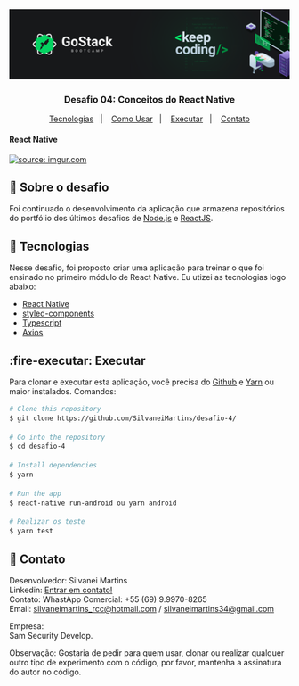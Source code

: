 <img alt="GoStack" src="src/images/desafio.png" />

<h3 align="center">
  Desafio 04: Conceitos do React Native
</h3>

<p align="center">
  <a href="#rocket-tecnologias">Tecnologias</a>&nbsp;&nbsp;&nbsp;|&nbsp;&nbsp;&nbsp;
  <a href="#information_source-como-usar">Como Usar</a>&nbsp;&nbsp;&nbsp;|&nbsp;&nbsp;&nbsp;
  <a href="#fire-executar">Executar</a>&nbsp;&nbsp;&nbsp;|&nbsp;&nbsp;&nbsp;
  <a href="#page_with_curl-contato">Contato</a>
</p>

<h4 align="left">
  React Native
</h4>

<a href="https://imgur.com/yQkp2zK"><img src="https://i.imgur.com/yQkp2zK.jpg" title="source: imgur.com" /></a>

## :rocket: Sobre o desafio

Foi continuado o desenvolvimento da aplicação que armazena repositórios do portfólio dos últimos desafios de [Node.js](https://github.com/lucas-hgs/desafio-conceitos-nodejs) e [ReactJS](https://github.com/lucas-hgs/desafio-conceitos-reactjs).

## :rocket: Tecnologias

Nesse desafio, foi proposto criar uma aplicação para treinar o que foi ensinado no primeiro módulo de React Native. 
Eu utizei as tecnologias logo abaixo:

-  [React Native](https://https://pt-br.reactjs.org//)
-  [styled-components](https://www.styled-components.com/)
-  [Typescript](https://www.typescriptlang.org/)
-  [Axios](https://github.com/axios/axios)


## :fire-executar: Executar

Para clonar e executar esta aplicação, você precisa do [Github](https://git-scm.com) e [Yarn](https://yarnpkg.com/) ou maior instalados. Comandos:

```bash
# Clone this repository
$ git clone https://github.com/SilvaneiMartins/desafio-4/

# Go into the repository
$ cd desafio-4

# Install dependencies
$ yarn

# Run the app
$ react-native run-android ou yarn android

# Realizar os teste
$ yarn test
```
## :page_with_curl: Contato

Desenvolvedor: Silvanei Martins<br>
Linkedin: [Entrar em contato!](https://www.linkedin.com/in/silvanei-martins-a5412436/)<br>
Contato: WhastApp Comercial: +55 (69) 9.9970-8265 <br>
Email: silvaneimartins_rcc@hotmail.com / silvaneimartins34@gmail.com<br>

Empresa: <br>
Sam Security Develop.<br>

Observação: Gostaria de pedir para quem usar, clonar ou realizar qualquer outro tipo de experimento com o código,
por favor, mantenha a assinatura do autor no código.
